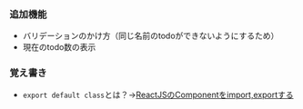 ### 追加機能
* バリデーションのかけ方（同じ名前のtodoができないようにするため）
* 現在のtodo数の表示

### 覚え書き
* `export default class`とは？→[ReactJSのComponentをimport,exportする](http://qiita.com/HIGAX/items/28f3bec814928b7395da)
